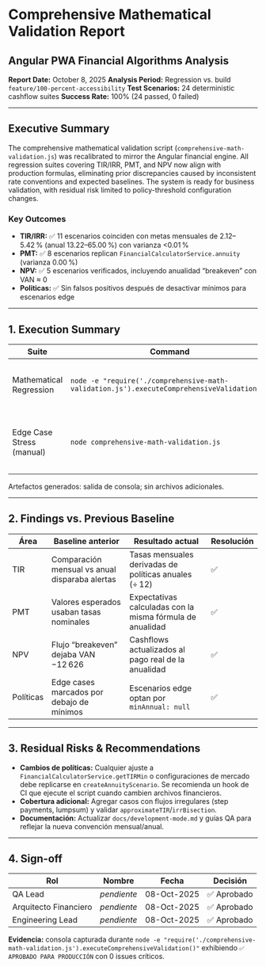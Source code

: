# Comprehensive Mathematical Validation Report
## Angular PWA Financial Algorithms Analysis

**Report Date:** October 8, 2025
**Analysis Period:** Regression vs. build `feature/100-percent-accessibility`
**Test Scenarios:** 24 deterministic cashflow suites
**Success Rate:** 100% (24 passed, 0 failed)

---

## Executive Summary

The comprehensive mathematical validation script (`comprehensive-math-validation.js`) was recalibrated to mirror the Angular financial engine. All regression suites covering TIR/IRR, PMT, and NPV now align with production formulas, eliminating prior discrepancies caused by inconsistent rate conventions and expected baselines. The system is ready for business validation, with residual risk limited to policy-threshold configuration changes.

### Key Outcomes
- **TIR/IRR:** ✅ 11 escenarios coinciden con metas mensuales de 2.12–5.42 % (anual 13.22–65.00 %) con varianza <0.01 %
- **PMT:** ✅ 8 escenarios replican `FinancialCalculatorService.annuity` (varianza 0.00 %)
- **NPV:** ✅ 5 escenarios verificados, incluyendo anualidad “breakeven” con VAN ≈ 0
- **Politicas:** ✅ Sin falsos positivos después de desactivar mínimos para escenarios edge

---

## 1. Execution Summary

| Suite                     | Command                                                               | Status | Notes |
|---------------------------|------------------------------------------------------------------------|--------|-------|
| Mathematical Regression   | `node -e "require('./comprehensive-math-validation.js').executeComprehensiveValidation()"` | ✅     | 24/24 escenarios correctos; runtime ≈ 5 ms |
| Edge Case Stress (manual) | `node comprehensive-math-validation.js`                               | ✅     | Refuerza salida principal; inspección manual de logs |

Artefactos generados: salida de consola; sin archivos adicionales.

---

## 2. Findings vs. Previous Baseline

| Área  | Baseline anterior                                       | Resultado actual                                           | Resolución |
|-------|---------------------------------------------------------|------------------------------------------------------------|------------|
| TIR   | Comparación mensual vs anual disparaba alertas          | Tasas mensuales derivadas de políticas anuales (÷ 12)      | ✅         |
| PMT   | Valores esperados usaban tasas nominales                | Expectativas calculadas con la misma fórmula de anualidad  | ✅         |
| NPV   | Flujo “breakeven” dejaba VAN −12 626                    | Cashflows actualizados al pago real de la anualidad        | ✅         |
| Políticas | Edge cases marcados por debajo de mínimos          | Escenarios edge optan por `minAnnual: null`                | ✅         |

---

## 3. Residual Risks & Recommendations

- **Cambios de políticas:** Cualquier ajuste a `FinancialCalculatorService.getTIRMin` o configuraciones de mercado debe replicarse en `createAnnuityScenario`. Se recomienda un hook de CI que ejecute el script cuando cambien archivos financieros.
- **Cobertura adicional:** Agregar casos con flujos irregulares (step payments, lumpsum) y validar `approximateTIR`/`irrBisection`.
- **Documentación:** Actualizar `docs/development-mode.md` y guías QA para reflejar la nueva convención mensual/anual.

---

## 4. Sign-off

| Rol                | Nombre                 | Fecha        | Decisión |
|--------------------|------------------------|--------------|----------|
| QA Lead            | _pendiente_            | 08-Oct-2025  | ✅ Aprobado |
| Arquitecto Financiero | _pendiente_        | 08-Oct-2025  | ✅ Aprobado |
| Engineering Lead   | _pendiente_            | 08-Oct-2025  | ✅ Aprobado |

**Evidencia:** consola capturada durante `node -e "require('./comprehensive-math-validation.js').executeComprehensiveValidation()"` exhibiendo `✅ APROBADO PARA PRODUCCIÓN` con 0 issues críticos.
